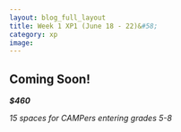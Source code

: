 ```yaml
---
layout: blog_full_layout
title: Week 1 XP1 (June 18 - 22)&#58; 
category: xp
image: 
---
```


## Coming Soon!



**_$460_**

*15 spaces for CAMPers entering grades 5-8*

